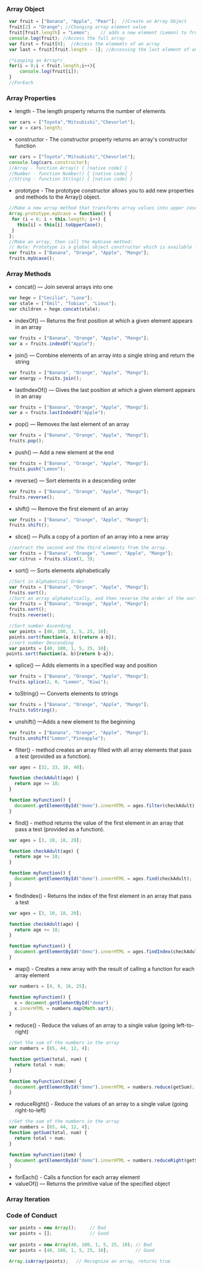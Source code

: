### Array Object
```js
 var fruit = ["Banana", "Apple", "Pear"];  //Create an Array Object
 fruit[2] = "Orange"; //Changing array element value
 fruit[fruit.length] = "Lemon";    // adds a new element (Lemon) to fruits
 console.log(fruit); //Access the full array
 var first = fruit[0];  //Access the elememts of an array
 var last = fruit[fruit.length - 1]; //Accessing the last element of an array

 /*Looping an Array*/
 for(i = 0;i < fruit.length;i++){
     console.log(fruit[i]);
 }
 //ForEach
```
### Array Properties
* length - The length property returns the number of elements
```js
 var cars = ["Toyota","Mitsubishi","Chevorlet"];
 var x = cars.length;
```
* constructor - The constructor property returns an array's constructor function
```js
 var cars = ["Toyota","Mitsubishi","Chevorlet"];
 console.log(cars.constructor);
 //Array - function Array() { [native code] }
 //Number - function Number() { [native code] }
 //String - function String() { [native code] }
```
* prototype - The prototype constructor allows you to add new properties and methods to the Array() object.
```js
 //Make a new array method that transforms array values into upper case:
 Array.prototype.myUcase = function() {
  for (i = 0; i < this.length; i++) {
    this[i] = this[i].toUpperCase();
  }
 };
 //Make an array, then call the myUcase method:
 // Note: Prototype is a global object constructor which is available for all JavaScript objects.
 var fruits = ["Banana", "Orange", "Apple", "Mango"];
 fruits.myUcase();
```
### Array Methods
*  concat() — Join several arrays into one
```js
 var hege = ["Cecilie", "Lone"];
 var stale = ["Emil", "Tobias", "Linus"];
 var children = hege.concat(stale);
```
*  indexOf() — Returns the first position at which a given element appears in an array
```js
 var fruits = ["Banana", "Orange", "Apple", "Mango"];
 var a = fruits.indexOf("Apple");
```
*  join() — Combine elements of an array into a single string and return the string
```js
 var fruits = ["Banana", "Orange", "Apple", "Mango"];
 var energy = fruits.join();
```
*  lastIndexOf() — Gives the last position at which a given element appears in an array
```js
 var fruits = ["Banana", "Orange", "Apple", "Mango"];
 var a = fruits.lastIndexOf("Apple");
```
*  pop() — Removes the last element of an array
```js
 var fruits = ["Banana", "Orange", "Apple", "Mango"];
 fruits.pop();
```
*  push() — Add a new element at the end
```js
 var fruits = ["Banana", "Orange", "Apple", "Mango"];
 fruits.push("Lemon");
```
*  reverse() — Sort elements in a descending order
```js
 var fruits = ["Banana", "Orange", "Apple", "Mango"];
 fruits.reverse();
```
*  shift() — Remove the first element of an array
```js
 var fruits = ["Banana", "Orange", "Apple", "Mango"];
 fruits.shift();
```
*  slice() — Pulls a copy of a portion of an array into a new array
```js
 //extract the second and the third elements from the array.
 var fruits = ["Banana", "Orange", "Lemon", "Apple", "Mango"];
 var citrus = fruits.slice(1, 3);
```
*  sort() — Sorts elements alphabetically
```js
 //Sort in Alphabetical Order
 var fruits = ["Banana", "Orange", "Apple", "Mango"];
 fruits.sort();
 //Sort an array alphabetically, and then reverse the order of the sorted items (descending):
 var fruits = ["Banana", "Orange", "Apple", "Mango"];
 fruits.sort();
 fruits.reverse();

 //Sort number Ascending
 var points = [40, 100, 1, 5, 25, 10];
 points.sort(function(a, b){return a-b});
 //sort number Descending
 var points = [40, 100, 1, 5, 25, 10];
points.sort(function(a, b){return b-a});
``` 
*  splice() — Adds elements in a specified way and position
```js
 var fruits = ["Banana", "Orange", "Apple", "Mango"];
 fruits.splice(2, 0, "Lemon", "Kiwi");
```
*  toString() — Converts elements to strings
```js
 var fruits = ["Banana", "Orange", "Apple", "Mango"];
 fruits.toString();
```
*  unshift() —Adds a new element to the beginning
```js
 var fruits = ["Banana", "Orange", "Apple", "Mango"];
 fruits.unshift("Lemon","Pineapple");
```
*  filter() - method creates an array filled with all array elements that pass a test (provided as a function).
```js
 var ages = [32, 33, 16, 40];

 function checkAdult(age) {
   return age >= 18;
 }

 function myFunction() {
   document.getElementById("demo").innerHTML = ages.filter(checkAdult);
 } 
```
* find() - method returns the value of the first element in an array that pass a test (provided as a function).
```js
 var ages = [3, 10, 18, 20];

 function checkAdult(age) {
   return age >= 18;
 }

 function myFunction() {
   document.getElementById("demo").innerHTML = ages.find(checkAdult);
 }
```
*  findIndex() - Returns the index of the first element in an array that pass a test
```js
 var ages = [3, 10, 18, 20];

 function checkAdult(age) {
   return age >= 18;
 }

 function myFunction() {
   document.getElementById("demo").innerHTML = ages.findIndex(checkAdult);
 }
```
*  map() - Creates a new array with the result of calling a function for each array element
```js
 var numbers = [4, 9, 16, 25];

 function myFunction() {
   x = document.getElementById("demo")
   x.innerHTML = numbers.map(Math.sqrt);
 }
```
*  reduce() - Reduce the values of an array to a single value (going left-to-right)
```js
 //Get the sum of the numbers in the array
 var numbers = [65, 44, 12, 4];

 function getSum(total, num) {
   return total + num;
 }

 function myFunction(item) {
   document.getElementById("demo").innerHTML = numbers.reduce(getSum);
 }
```
*  reduceRight() - Reduce the values of an array to a single value (going right-to-left)
```js
 //Get the sum of the numbers in the array
 var numbers = [65, 44, 12, 4];
 function getSum(total, num) {
   return total + num;
 }

 function myFunction(item) {
   document.getElementById("demo").innerHTML = numbers.reduceRight(getSum);
 }
```
*  forEach() - Calls a function for each array element
*  valueOf() — Returns the primitive value of the specified object

### Array Iteration

### Code of Conduct
```js
 var points = new Array();     // Bad
 var points = [];              // Good 
 
 var points = new Array(40, 100, 1, 5, 25, 10); // Bad
 var points = [40, 100, 1, 5, 25, 10];          // Good

 Array.isArray(points);   // Recognize an array, returns true
```